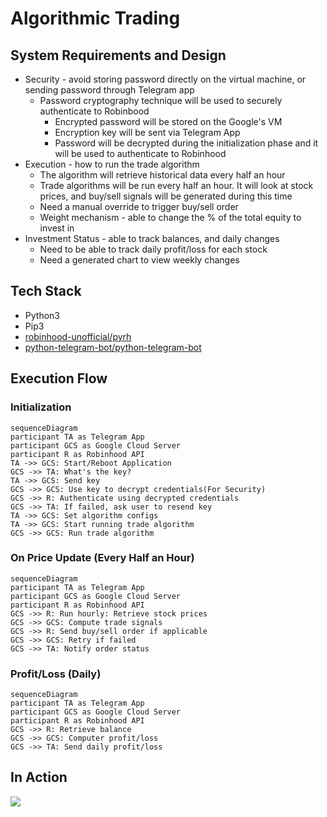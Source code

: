
# Algorithmic Trading


## System Requirements and Design
- Security - avoid storing password directly on the virtual machine, or sending password through Telegram app
	- Password cryptography technique will be used to securely authenticate to Robinbood
		- Encrypted password will be stored on the Google's VM
		- Encryption key will be sent via Telegram App
		- Password will be decrypted during the initialization phase and it will be used to authenticate to Robinhood
- Execution - how to run the trade algorithm
	- The algorithm will retrieve historical data every half an hour
	- Trade algorithms will be run every half an hour. It will look at stock prices, and buy/sell signals will be generated during this time
	- Need a manual override to trigger buy/sell order
	- Weight mechanism - able to change the % of the total equity to invest in
- Investment Status - able to track balances, and daily changes
	- Need to be able to track daily profit/loss for each stock
	- Need a generated chart to view weekly changes

## Tech Stack
- Python3
- Pip3
- [robinhood-unofficial/pyrh](https://github.com/robinhood-unofficial/pyrh)
- [python-telegram-bot/python-telegram-bot](https://github.com/python-telegram-bot/python-telegram-bot)

## Execution Flow
### Initialization
```mermaid
sequenceDiagram
participant TA as Telegram App
participant GCS as Google Cloud Server
participant R as Robinhood API
TA ->> GCS: Start/Reboot Application
GCS ->> TA: What's the key?
TA ->> GCS: Send key
GCS ->> GCS: Use key to decrypt credentials(For Security)
GCS ->> R: Authenticate using decrypted credentials
GCS ->> TA: If failed, ask user to resend key
TA ->> GCS: Set algorithm configs
TA ->> GCS: Start running trade algorithm
GCS ->> GCS: Run trade algorithm
```

### On Price Update (Every Half an Hour)
```mermaid
sequenceDiagram
participant TA as Telegram App
participant GCS as Google Cloud Server
participant R as Robinhood API
GCS ->> R: Run hourly: Retrieve stock prices
GCS ->> GCS: Compute trade signals
GCS ->> R: Send buy/sell order if applicable
GCS ->> GCS: Retry if failed
GCS ->> TA: Notify order status
```

### Profit/Loss (Daily)
```mermaid
sequenceDiagram
participant TA as Telegram App
participant GCS as Google Cloud Server
participant R as Robinhood API
GCS ->> R: Retrieve balance
GCS ->> GCS: Computer profit/loss
GCS ->> TA: Send daily profit/loss
```

## In Action
![](http://feifanhe.com/algo-trading/img6.png)
